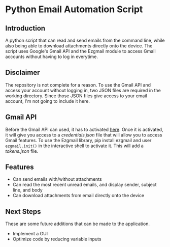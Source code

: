 # Python Email Automation Script

## Introduction
A python script that can read and send emails from the command line, while also being able to download attachments directly onto the device. The script uses Google's Gmail API and the Ezgmail module to access Gmail accounts without having to log in everytime.

## Disclaimer
The repository is not complete for a reason. To use the Gmail API and access your account without logging in, two JSON files are required in the working directory. Since those JSON files give access to your email account, I'm not going to include it here. 

## Gmail API
Before the Gmail API can used, it has to activated [here](https://developers.google.com/gmail/api/quickstart/python/). Once it is activated, it will give you access to a *credentials.json* file that will allow you to access Gmail features. To use the Ezgmail library, pip install ezgmail and user `ezgmail.init()` in the interactive shell to activate it. This will add a *tokens.json* file. 

## Features
* Can send emails with/without attachments
* Can read the most recent unread emails, and display sender, subject line, and body 
* Can download attachments from email directly onto the device

## Next Steps
These are some future additions that can be made to the application. 
* Implement a GUI
* Optimize code by reducing variable inputs

